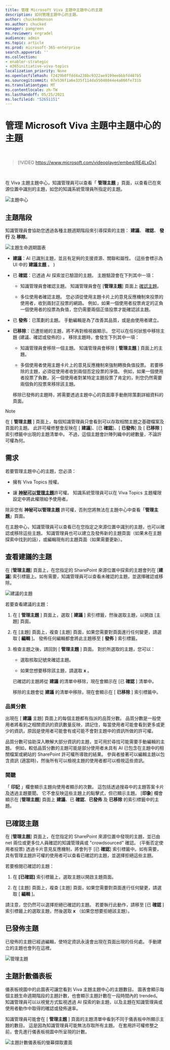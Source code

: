```yaml
---
title: 管理 Microsoft Viva 主題中主題中心的主題
description: 如何管理主題中心的主題。
author: chuckedmonson
ms.author: chucked
manager: pamgreen
ms.reviewer: ergradel
audience: admin
ms.topic: article
ms.prod: microsoft-365-enterprise
search.appverid: ''
ms.collection:
- enabler-strategic
- m365initiative-viva-topics
localization_priority: None
ms.openlocfilehash: f2429b0ffdd4a238bc9322ae9199eebbbfd407b5
ms.sourcegitcommit: 07e536f1a6e335f114da55048844e4a866fe731b
ms.translationtype: MT
ms.contentlocale: zh-TW
ms.lasthandoff: 05/25/2021
ms.locfileid: "52651151"
---
```

# <a name="manage-topics-in-the-topic-center-in-microsoft-viva-topics"></a>管理 Microsoft Viva 主題中主題中心的主題

</br>

> [!VIDEO https://www.microsoft.com/videoplayer/embed/RE4LxDx]  

</br>

在 Viva 主題主題中心，知識管理員可以查看「 **管理主題** 」頁面，以查看已在來源位置中識別的主題，如您的知識系統管理員所指定的主題。  

   ![主題中心](../media/knowledge-management/topic-center.png)  

## <a name="topic-stages"></a>主題階段

知識管理員會協助您透過各種主題週期階段來引導探索的主題： **建議**、 **確認**、 **發行** 及 **移除**。

   ![主題生命週期圖表](../media/knowledge-management/topic-lifecycle.png) 

- **建議**：AI 已識別主題，並且有足夠的支援資源、關聯和屬性。  (這些會標示為 UI 中的 **建議主題** 。 ) 

- 已 **確認**：已透過 AI 探索並已驗證的主題。 主題驗證會在下列其中一項：

   - 知識管理員會確認主題。 知識管理員會在 [**管理主題**] 頁面上 [確認主題](manage-topics.md#confirmed-topics)。

   - 多位使用者確認主題。 您必須從使用主題卡片上的意見反應機制來投票的使用者，收到兩封正投票的網路。 例如，如果一個使用者投票肯定的正負一個使用者的投票為負值，您仍需要兩個正值投票才能確認該主題。
 
- 已 **發佈**：已策劃的主題。 手動編輯是為了改善其品質，或是由使用者建立。

- **已移除**：已遭拒絕的主題，將不再對檢視器顯示。 您可以在任何狀態中移除主題 (建議、確認或發佈的) 。 移除主題時，會發生下列其中一項：

   - 知識管理員會移除一個主題。 知識管理員會移除 [ **管理主題** ] 頁面上的主題。

   - 多個使用者使用主題卡片上的意見反應機制來強制轉換負值投票。 若要移除的主題，必須從使用者收到兩個否定投票的淨值。 例如，如果一個使用者投票了負數，另一個使用者對某特定主題投票了肯定的，則您仍然需要兩個負的投票來移除該主題。

  移除已發佈的主題時，將需要透過主題中心的頁面庫手動刪除策劃詳細資料的頁面。

> [!Note] 
> 在 [ **管理主題** ] 頁面上，每個知識管理員只會看到可以存取相關主題之基礎檔案及頁面的主題。 此許可權修整會反映在 [ **建議**]、[已 **確認**]、[ **已發佈**] 及 [ **已移除** ] 索引標籤中出現的主題清單中。 不過，這個主題會計陣列織中的總數量，不論許可權為何。

## <a name="requirements"></a>需求

若要管理主題中心的主題，您必須：
- 擁有 Viva Topics 授權。

- 讓 [**神秘可以管理主題**](./topic-experiences-user-permissions.md)許可權。 知識系統管理員可以在 Viva Topics 主題權限設定中將此權限給予使用者。 

除非您有 **神秘可以管理主題** 許可權，否則您將無法在主題中心中查看「**管理主題**」頁面。

在主題中心，知識管理員可以查看已在您指定之來源位置中識別的主題，也可以確認或移除這些主題。 知識管理員也可以建立及發佈新的主題頁面（如果未在主題探索中找到的話），或編輯現有的主題頁面（如果需要更新）。

## <a name="review-suggested-topics"></a>查看建議的主題

在 [**管理主題**] 頁面上，在您指定的 SharePoint 來源位置中探索的主題會列在 [**建議**] 索引標籤上。如有需要，知識管理員可以查看未確認的主題，並選擇確認或移除。

   ![建議的主題](../media/knowledge-management/quality-score.png) 

若要查看建議的主題：

1. 在 [ **管理主題** ] 頁面上，選取 [ **建議** ] 索引標籤，然後選取主題，以開啟 [主題] 頁面。

2. 在 [主題] 頁面上，複查 [主題] 頁面，如果您需要對頁面進行任何變更，請選取 [ **編輯** ]。 發佈任何編輯都會將此主題移至 [ **發佈** ] 索引標籤。

3. 檢查主題之後，請回到 [ **管理主題** ] 頁面。 對於所選取的主題，您可以：

   - 選取核取記號來確認主題。
    
   - 如果您想要移除該主題，請選取 **x** 。

    已確認的主題將從 **建議** 的清單中移除，現在會顯示在 [已 **確認** ] 清單中。

    移除的主題會從 **建議** 的清單中移除，現在會顯示在 [ **已移除** ] 索引標籤中。

### <a name="quality-score"></a>品質分數

出現在 [ **建議** 主題] 頁面上的每個主題都有指派的品質分數。 品質分數是一般使用者將看到之相關資訊的資訊數量反映，請記住，每當使用者可能會看到更多或更少的資訊，原因是使用者可能會有或可能不會對主題中的資訊所做的許可權。 

品質分數可協助深入瞭解大部分資訊的主題，並可用於尋找可能需要手動編輯的主題。 例如，較低品質分數的主題可能是部分使用者未具有 AI 已包含在主題中的相關檔案或網站的 SharePoint 許可權所導致的結果。 參與者接著可以編輯主題以包含資訊 (適當時)，然後所有可以檢視主題的使用者都可以檢視這些資訊。

### <a name="impressions"></a>閱聽

「 **印記** 」欄會顯示主題向使用者顯示的次數。 這包括透過搜尋中的主題答案卡片及透過主題要聞。 它不會反映這些主題上的點擊式，但已顯示主題。 [**印象**] 欄會顯示在 [**管理主題**] 頁面上 **建議**、已 **確認**、**已發佈** 及 **已移除** 的索引標籤中的主題。

## <a name="confirmed-topics"></a>已確認主題

在 [**管理主題**] 頁面上，在您指定的 SharePoint 來源位置中發現的主題，並已由 net 兩位或更多位人員確認的知識管理員或 "crowdsourced" 確認。 (平衡否定使用者投票) 透過卡片意見反應機制，將會列于 [已 **確認**] 索引標籤中。如有需要，具有管理主題許可權的使用者可以查看已確認的主題，並選擇拒絕這些主題。

若要檢閱已確認的主題：

1. 在 **[已確認]** 索引標籤上，選取主題以開啟主題頁面。

2. 在 [主題] 頁面上，複查 [主題] 頁面，如果您需要對頁面進行任何變更，請選取 [ **編輯** ]。

請注意，您仍然可以選擇拒絕已確認的主題。 若要執行此動作，請移至 [已 **確認** ] 索引標籤上的選取主題，然後選取 **x** （如果您想要拒絕該主題）。

## <a name="published-topics"></a>已發佈主題

已發佈的主題已經過編輯，使特定資訊永遠會出現在頁面出現的任何處。 手動建立的主題也會列在這裡。

   ![管理主題](../media/knowledge-management/manage-topics-new.png)

## <a name="topic-count-dashboard"></a>主題計數儀表板

儀表板視圖中的此圖表可讓您看到 Viva 主題主題中心的主題數目。 圖表會顯示每個主題生命週期階段的主題計數，也會顯示主題計數在一段時間內的 trended。 知識管理員可以以視覺方式監視透過 AI 探索的新主題，以及主題在知識管理員或使用者動作中取得的確認或發佈速率。

知識管理員可能會在 [ **管理主題** ] 頁面的主題清單中看到不同于儀表板中所顯示主題的數目。 這是因為知識管理員可能無法存取所有主題。 在套用許可權修整之前，會先進行儀表板視圖中所呈現的計數。 

   ![主題計數儀表板的螢幕擷取畫面](../media/knowledge-management/topic-count-dashboard.png)
